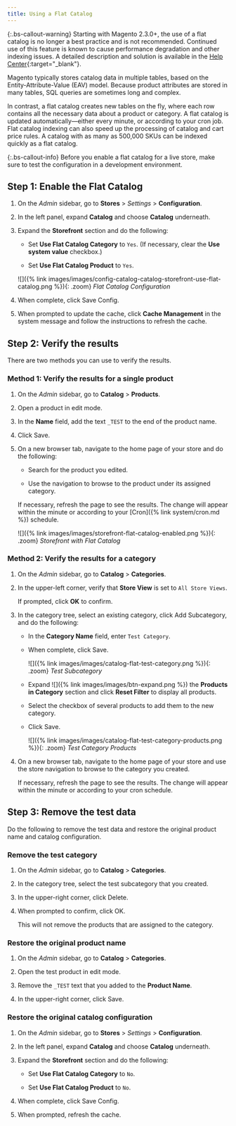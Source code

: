 ```yaml
---
title: Using a Flat Catalog
---
```


{:.bs-callout-warning}
Starting with Magento 2.3.0+, the use of a flat catalog is no longer a best practice and is not recommended. Continued use of this feature is known to cause performance degradation and other indexing issues. A detailed description and solution is available in the [Help Center](https://support.magento.com/hc/en-us/articles/360034631192){:target="_blank"}.

Magento typically stores catalog data in multiple tables, based on the Entity-Attribute-Value (EAV) model. Because product attributes are stored in many tables, SQL queries are sometimes long and complex.

In contrast, a flat catalog creates new tables on the fly, where each row contains all the necessary data about a product or category. A flat catalog is updated automatically—either every minute, or according to your cron job. Flat catalog indexing can also speed up the processing of catalog and cart price rules. A catalog with as many as 500,000 SKUs can be indexed quickly as a flat catalog.

{:.bs-callout-info}
Before you enable a flat catalog for a live store, make sure to test the configuration in a development environment.

## Step 1: Enable the Flat Catalog

1. On the _Admin_ sidebar, go to **Stores** > _Settings_ > **Configuration**.

1. In the left panel, expand **Catalog** and choose **Catalog** underneath.

1. Expand the **Storefront** section and do the following:

    - Set **Use Flat Catalog Category** to `Yes`. (If necessary, clear the **Use system value** checkbox.)

    - Set **Use Flat Catalog Product** to `Yes`.

    ![]({% link images/images/config-catalog-catalog-storefront-use-flat-catalog.png %}){: .zoom}
    _Flat Catalog Configuration_

1. When complete, click <span class="btn">Save Config</span>.

1. When prompted to update the cache, click **Cache Management** in the system message and follow the instructions to refresh the cache.

## Step 2: Verify the results

There are two methods you can use to verify the results.

### Method 1: Verify the results for a single product

   1. On the _Admin_ sidebar, go to **Catalog** > **Products**.

   1. Open a product in edit mode.

   1. In the **Name** field, add the text `_TEST` to the end of the product name.

   1. Click <span class="btn">Save</span>.

   1. On a new browser tab, navigate to the home page of your store and do the following:

       - Search for the product you edited.

       - Use the navigation to browse to the product under its assigned category.

        If necessary, refresh the page to see the results. The change will appear within the minute or according to your [Cron]({% link system/cron.md %}) schedule.

        ![]({% link images/images/storefront-flat-catalog-enabled.png %}){: .zoom}
        _Storefront with Flat Catalog_

### Method 2: Verify the results for a category

   1. On the _Admin_ sidebar, go to **Catalog** > **Categories**.

   1. In the upper-left corner, verify that **Store View** is set to `All Store Views`.

        If prompted, click **OK** to confirm.

   1. In the category tree, select an existing category, click <span class="btn">Add Subcategory</span>, and do the following:

       - In the **Category Name** field, enter `Test Category`.

       - When complete, click <span class="btn">Save</span>.

            ![]({% link images/images/catalog-flat-test-category.png %}){: .zoom}
            _Test Subcategory_

       - Expand ![]({% link images/images/btn-expand.png %}) the **Products in Category** section and click **Reset Filter** to display all products.

       - Select the checkbox of several products to add them to the new category.

       - Click <span class="btn">Save</span>.

            ![]({% link images/images/catalog-flat-test-category-products.png %}){: .zoom}
            _Test Category Products_

   1. On a new browser tab, navigate to the home page of your store and use the store navigation to browse to the category you created.

        If necessary, refresh the page to see the results. The change will appear within the minute or according to your cron schedule.

## Step 3: Remove the test data

Do the following to remove the test data and restore the original product name and catalog configuration.

### Remove the test category

   1. On the _Admin_ sidebar, go to **Catalog** > **Categories**.

   1. In the category tree, select the test subcategory that you created.

   1. In the upper-right corner, click <span class="btn">Delete</span>.

   1. When prompted to confirm, click <span class="btn">OK</span>.

        This will not remove the products that are assigned to the category.

### Restore the original product name

   1. On the _Admin_ sidebar, go to **Catalog** > **Categories**.

   1. Open the test product in edit mode.

   1. Remove the `_TEST` text that you added to the **Product Name**.

   1. In the upper-right corner, click <span class="btn">Save</span>.

### Restore the original catalog configuration

   1. On the _Admin_ sidebar, go to **Stores** > _Settings_ > **Configuration**.

   1. In the left panel, expand **Catalog** and choose **Catalog** underneath.

   1. Expand the **Storefront** section and do the following:

       - Set **Use Flat Catalog Category** to `No`.

       - Set **Use Flat Catalog Product** to `No`.

   1. When complete, click <span class="btn">Save Config</span>.

   1. When prompted, refresh the cache.
